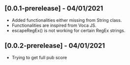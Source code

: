## [0.0.1-prerelease] - 04/01/2021

* Added functionalities either missing from String class.
* Functionalities are inspired from Voca JS.
* escapeRegEx() is not working for certain RegEx strings.

## [0.0.2-prerelease] - 04/01/2021

* Trying to get full pub score

